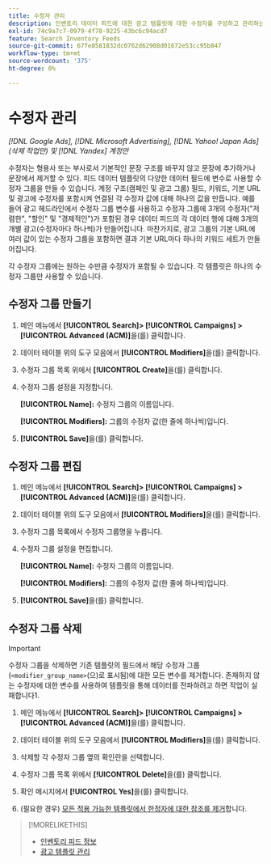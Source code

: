 ```yaml
---
title: 수정자 관리
description: 인벤토리 데이터 피드에 대한 광고 템플릿에 대한 수정자를 구성하고 관리하는 방법에 대해 알아봅니다.
exl-id: 74c9a7c7-0979-4f78-9225-43bc6c94acd7
feature: Search Inventory Feeds
source-git-commit: 67fe8581832dc0762d62908d01672e53cc95b847
workflow-type: tm+mt
source-wordcount: '375'
ht-degree: 0%

---
```


# 수정자 관리

*[!DNL Google Ads], [!DNL Microsoft Advertising], [!DNL Yahoo! Japan Ads](삭제 작업만) 및 [!DNL Yandex] 계정만*

수정자는 형용사 또는 부사로서 기본적인 문장 구조를 바꾸지 않고 문장에 추가하거나 문장에서 제거할 수 있다. 피드 데이터 템플릿의 다양한 데이터 필드에 변수로 사용할 수정자 그룹을 만들 수 있습니다. 계정 구조(캠페인 및 광고 그룹) 필드, 키워드, 기본 URL 및 광고에 수정자를 포함시켜 연결된 각 수정자 값에 대해 하나의 값을 만듭니다. 예를 들어 광고 헤드라인에서 수정자 그룹 변수를 사용하고 수정자 그룹에 3개의 수정자(&quot;저렴한&quot;, &quot;할인&quot; 및 &quot;경제적인&quot;)가 포함된 경우 데이터 피드의 각 데이터 행에 대해 3개의 개별 광고(수정자마다 하나씩)가 만들어집니다. 마찬가지로, 광고 그룹의 기본 URL에 여러 값이 있는 수정자 그룹을 포함하면 결과 기본 URL마다 하나의 키워드 세트가 만들어집니다.

각 수정자 그룹에는 원하는 수만큼 수정자가 포함될 수 있습니다. 각 템플릿은 하나의 수정자 그룹만 사용할 수 있습니다.

## 수정자 그룹 만들기

1. 메인 메뉴에서 **[!UICONTROL Search]> [!UICONTROL Campaigns] >[!UICONTROL Advanced (ACM)]**&#x200B;을(를) 클릭합니다.

1. 데이터 테이블 위의 도구 모음에서 **[!UICONTROL Modifiers]**&#x200B;을(를) 클릭합니다.

1. 수정자 그룹 목록 위에서 **[!UICONTROL Create]**&#x200B;을(를) 클릭합니다.

1. 수정자 그룹 설정을 지정합니다.

   **[!UICONTROL Name]:** 수정자 그룹의 이름입니다.

   **[!UICONTROL Modifiers]:** 그룹의 수정자 값(한 줄에 하나씩)입니다.

1. **[!UICONTROL Save]**&#x200B;을(를) 클릭합니다.

## 수정자 그룹 편집

1. 메인 메뉴에서 **[!UICONTROL Search]> [!UICONTROL Campaigns] >[!UICONTROL Advanced (ACM)]**&#x200B;을(를) 클릭합니다.

1. 데이터 테이블 위의 도구 모음에서 **[!UICONTROL Modifiers]**&#x200B;을(를) 클릭합니다.

1. 수정자 그룹 목록에서 수정자 그룹명을 누릅니다.

1. 수정자 그룹 설정을 편집합니다.

   **[!UICONTROL Name]:** 수정자 그룹의 이름입니다.

   **[!UICONTROL Modifiers]:** 그룹의 수정자 값(한 줄에 하나씩)입니다.

1. **[!UICONTROL Save]**&#x200B;을(를) 클릭합니다.

## 수정자 그룹 삭제

>[!IMPORTANT]
>
>수정자 그룹을 삭제하면 기존 템플릿의 필드에서 해당 수정자 그룹(`<modifier_group_name>`(으)로 표시됨)에 대한 모든 변수를 제거합니다. 존재하지 않는 수정자에 대한 변수를 사용하여 템플릿을 통해 데이터를 전파하려고 하면 작업이 실패합니다1.

1. 메인 메뉴에서 **[!UICONTROL Search]> [!UICONTROL Campaigns] >[!UICONTROL Advanced (ACM)]**&#x200B;을(를) 클릭합니다.

1. 데이터 테이블 위의 도구 모음에서 **[!UICONTROL Modifiers]**&#x200B;을(를) 클릭합니다.

1. 삭제할 각 수정자 그룹 옆의 확인란을 선택합니다.

1. 수정자 그룹 목록 위에서 **[!UICONTROL Delete]**&#x200B;을(를) 클릭합니다.

1. 확인 메시지에서 **[!UICONTROL Yes]**&#x200B;을(를) 클릭합니다.

1. (필요한 경우) [모든 적용 가능한 템플릿에서 한정자에 대한 참조를 제거](/help/search-social-commerce/campaign-management/inventory-feeds/ad-templates/ad-template-manage.md)합니다.

>[!MORELIKETHIS]
>
>* [인벤토리 피드 정보](/help/search-social-commerce/campaign-management/inventory-feeds/inventory-feeds-about.md)
>* [광고 템플릿 관리](/help/search-social-commerce/campaign-management/inventory-feeds/ad-templates/ad-template-manage.md)
